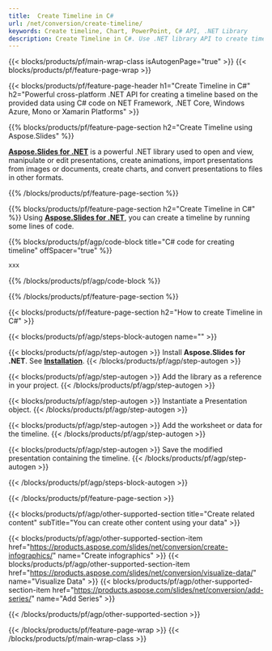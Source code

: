 ```yaml
---
title:  Create Timeline in C#
url: /net/conversion/create-timeline/
keywords: Create timeline, Chart, PowerPoint, C# API, .NET Library
description: Create Timeline in C#. Use .NET library API to create timeline
---
```


{{< blocks/products/pf/main-wrap-class isAutogenPage="true" >}}
{{< blocks/products/pf/feature-page-wrap >}}

{{< blocks/products/pf/feature-page-header h1="Create Timeline in C#" h2="Powerful cross-platform .NET API for creating a timeline based on the provided data using C# code on NET Framework, .NET Core, Windows Azure, Mono or Xamarin Platforms" >}}

{{% blocks/products/pf/feature-page-section h2="Create Timeline using Aspose.Slides" %}}

[**Aspose.Slides for .NET**](https://products.aspose.com/slides/net/) is a powerful .NET library used to open and view, manipulate or edit presentations, create animations, import presentations from images or documents, create charts, and convert presentations to files in other formats.

{{% /blocks/products/pf/feature-page-section %}}




{{% blocks/products/pf/feature-page-section  h2="Create Timeline in C#" %}}
Using [**Aspose.Slides for .NET**](https://products.aspose.com/slides/net/), you can create a timeline by running some lines of code.

{{% blocks/products/pf/agp/code-block title="C# code for creating timeline" offSpacer="true" %}}
```cs
xxx
```
{{% /blocks/products/pf/agp/code-block %}}

{{% /blocks/products/pf/feature-page-section %}}




{{< blocks/products/pf/feature-page-section  h2="How to create Timeline in C#" >}}


{{< blocks/products/pf/agp/steps-block-autogen name="" >}}


{{< blocks/products/pf/agp/step-autogen >}}
Install **Aspose.Slides for .NET**. See [**Installation**](https://docs.aspose.com/slides/net/installation/).
{{< /blocks/products/pf/agp/step-autogen >}}

{{< blocks/products/pf/agp/step-autogen >}}
Add the library as a reference in your project.
{{< /blocks/products/pf/agp/step-autogen >}}

{{< blocks/products/pf/agp/step-autogen >}}
Instantiate a Presentation object.
{{< /blocks/products/pf/agp/step-autogen >}}

{{< blocks/products/pf/agp/step-autogen >}}
Add the worksheet or data for the timeline.
{{< /blocks/products/pf/agp/step-autogen >}}

{{< blocks/products/pf/agp/step-autogen >}}
Save the modified presentation containing the timeline. 
{{< /blocks/products/pf/agp/step-autogen >}}




{{< /blocks/products/pf/agp/steps-block-autogen >}}


{{< /blocks/products/pf/feature-page-section >}}





{{< blocks/products/pf/agp/other-supported-section title="Create related content" subTitle="You can create other content using your data" >}}


{{< blocks/products/pf/agp/other-supported-section-item href="https://products.aspose.com/slides/net/conversion/create-infographics/" name="Create infographics" >}}
{{< blocks/products/pf/agp/other-supported-section-item href="https://products.aspose.com/slides/net/conversion/visualize-data/" name="Visualize Data" >}}
{{< blocks/products/pf/agp/other-supported-section-item href="https://products.aspose.com/slides/net/conversion/add-series/" name="Add Series" >}}





{{< /blocks/products/pf/agp/other-supported-section >}}

{{< /blocks/products/pf/feature-page-wrap >}}
{{< /blocks/products/pf/main-wrap-class >}}